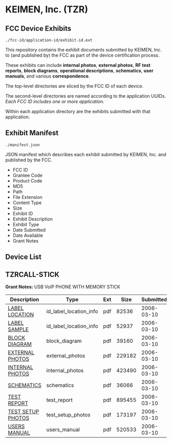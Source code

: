 # KEIMEN, Inc. (TZR)
## FCC Device Exhibits

```
./fcc-id/application-id/exhibit-id.ext
```

This repository contains the exhibit documents submitted by KEIMEN, Inc. to (and published by) the FCC as part of the device certification process.

These exhibits can include **internal photos**, **external photos**, **RF test reports**, **block diagrams**, **operational descriptions**, **schematics**, **user manuals**, and various **correspondence**.

The top-level directories are sliced by the FCC ID of each device.

The second-level directories are named according to the application UUIDs. *Each FCC ID includes one or more application.*

Within each application directory are the exhibits submitted with that application. 

## Exhibit Manifest

```
./manifest.json
```

JSON manifest which describes each exhibit submitted by KEIMEN, Inc. and published by the FCC.

- FCC ID
- Grantee Code
- Product Code
- MD5
- Path
- File Extension
- Content Type
- Size
- Exhibit ID
- Exhibit Description
- Exhibit Type
- Date Submitted
- Date Available
- Grant Notes

## Device List
## TZRCALL-STICK
**Grant Notes:** USB VoIP PHONE WITH MEMORY  STICK

| Description | Type | Ext | Size | Submitted | Available |
| ----------- | ---- | --- | ---- | --------- | --------- |
| [LABEL LOCATION](TZRCALL-STICK/cfb8e0e419434bfdb48e8327389ed5f0/635332.pdf) | id_label_location_info | pdf | 82536 | 2006-03-10 | 2006-03-08 |
| [LABEL SAMPLE](TZRCALL-STICK/cfb8e0e419434bfdb48e8327389ed5f0/635333.pdf) | id_label_location_info | pdf | 52937 | 2006-03-10 | 2006-03-08 |
| [BLOCK DIAGRAM](TZRCALL-STICK/cfb8e0e419434bfdb48e8327389ed5f0/635336.pdf) | block_diagram | pdf | 39160 | 2006-03-10 | 2006-03-08 |
| [EXTERNAL PHOTOS](TZRCALL-STICK/cfb8e0e419434bfdb48e8327389ed5f0/635330.pdf) | external_photos | pdf | 229182 | 2006-03-10 | 2006-03-08 |
| [INTERNAL PHOTOS](TZRCALL-STICK/cfb8e0e419434bfdb48e8327389ed5f0/635331.pdf) | internal_photos | pdf | 423490 | 2006-03-10 | 2006-03-08 |
| [SCHEMATICS](TZRCALL-STICK/cfb8e0e419434bfdb48e8327389ed5f0/635338.pdf) | schematics | pdf | 36066 | 2006-03-10 | 2006-03-08 |
| [TEST REPORT](TZRCALL-STICK/cfb8e0e419434bfdb48e8327389ed5f0/635334.pdf) | test_report | pdf | 895455 | 2006-03-10 | 2006-03-08 |
| [TEST SETUP PHOTOS](TZRCALL-STICK/cfb8e0e419434bfdb48e8327389ed5f0/635335.pdf) | test_setup_photos | pdf | 173197 | 2006-03-10 | 2006-03-08 |
| [USERS MANUAL](TZRCALL-STICK/cfb8e0e419434bfdb48e8327389ed5f0/635337.pdf) | users_manual | pdf | 520533 | 2006-03-10 | 2006-03-08 |
